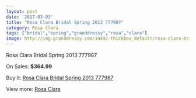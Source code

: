```yaml
---
layout: post
date: '2017-03-03'
title: "Rosa Clara Bridal Spring 2013 777987"
category: Rosa Clara
tags: ["bridal","spring","granddressy","rosa","clara"]
image: http://img.granddressy.com/14492-thickbox_default/rosa-clara-bridal-spring-2013-777987.jpg
---
```

Rosa Clara Bridal Spring 2013 777987

On Sales: **$364.99**
<a href="https://www.granddressy.com/en/rosa-clara/13545-rosa-clara-bridal-spring-2013-777987.html"><amp-img layout="responsive" width="600" height="600" src="//img.granddressy.com/14492-thickbox_default/rosa-clara-bridal-spring-2013-777987.jpg" alt="Rosa Clara Bridal Spring 2013 777987 0" /></a>

Buy it: [Rosa Clara Bridal Spring 2013 777987](https://www.granddressy.com/en/rosa-clara/13545-rosa-clara-bridal-spring-2013-777987.html "Rosa Clara Bridal Spring 2013 777987")

View more: [Rosa Clara](https://www.granddressy.com/en/77-rosa-clara "Rosa Clara")